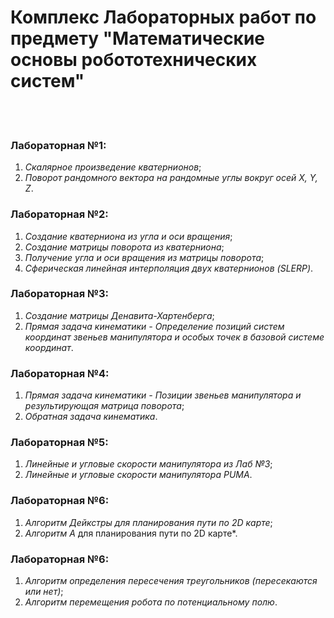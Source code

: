 
Комплекс Лабораторных работ по предмету "Математические основы робототехнических систем"
=====================
<br/>
<br/>


### Лабораторная №1:

1. *Скалярное произведение кватернионов*;
2. *Поворот рандомного вектора на рандомные углы вокруг осей X, Y, Z*.

### Лабораторная №2:

1. *Создание кватерниона из угла и оси вращения*;
2. *Создание матрицы поворота из кватерниона*;
3. *Получение угла и оси вращения из матрицы поворота*;
4. *Сферическая линейная интерполяция двух кватернионов (SLERP)*.

### Лабораторная №3:

1. *Создание матрицы Денавита-Хартенберга*;
2. *Прямая задача кинематики - Определение позиций систем координат звеньев манипулятора и особых точек в базовой системе координат*.

### Лабораторная №4:

1. *Прямая задача кинематики - Позиции звеньев манипулятора и результирующая матрица поворота*;
2. *Обратная задача кинематика*.

### Лабораторная №5:

1. *Линейные и угловые скорости манипулятора из Лаб №3*;
2. *Линейные и угловые скорости манипулятора PUMA*.

### Лабораторная №6:

1. *Алгоритм Дейкстры для планирования пути по 2D карте*;
2. *Алгоритм A* для планирования пути по 2D карте*.

### Лабораторная №6:

1. *Алгоритм определения пересечения треугольников (пересекаются или нет)*;
2. *Алгоритм перемещения робота по потенциальному полю*.